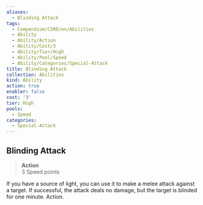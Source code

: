 ```yaml
---
aliases:
  - Blinding Attack
tags:
  - Compendium/CSRD/en/Abilities
  - Ability
  - Ability/Action
  - Ability/Cost/3
  - Ability/Tier/High
  - Ability/Pool/Speed
  - Ability/Categories/Special-Attack
title: Blinding Attack
collection: Abilities
kind: Ability
action: true
enabler: false
cost: '3'
tier: High
pools:
  - Speed
categories:
  - Special-Attack
---
```

## Blinding Attack  
>**Action**  
>3 Speed points
  
If you have a source of light, you can use it to make a melee attack against a target. If successful, the attack deals no damage, but the target is blinded for one minute. Action.
